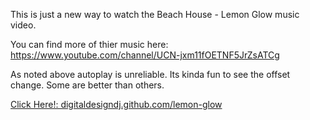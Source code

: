 This is just a new way to watch the Beach House - Lemon Glow music video. 

You can find more of thier music here: https://www.youtube.com/channel/UCN-jxm11fOETNF5JrZsATCg

As noted above autoplay is unreliable. Its kinda fun to see the offset change. Some are better than others. 

[Click Here!: digitaldesigndj.github.com/lemon-glow](https://digitaldesigndj.github.com/lemon-glow)
